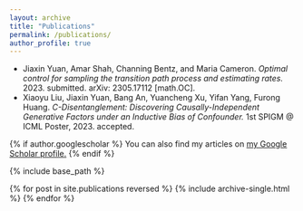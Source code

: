 ```yaml
---
layout: archive
title: "Publications"
permalink: /publications/
author_profile: true
---
```


* Jiaxin Yuan, Amar Shah, Channing Bentz, and Maria Cameron. *Optimal control for sampling the transition path process and estimating rates.* 2023. submitted. arXiv: 2305.17112 [math.OC].
* Xiaoyu Liu, Jiaxin Yuan, Bang An, Yuancheng Xu, Yifan Yang, Furong Huang. *C-Disentanglement: Discovering Causally-Independent Generative Factors under an Inductive Bias of Confounder.* 1st SPIGM @ ICML Poster, 2023. accepted.

{% if author.googlescholar %}
  You can also find my articles on <u><a href="{{author.googlescholar}}">my Google Scholar profile</a>.</u>
{% endif %}

{% include base_path %}

{% for post in site.publications reversed %}
  {% include archive-single.html %}
{% endfor %}
